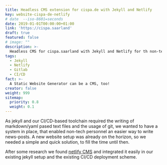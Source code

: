 ```yaml
---
title: Headless CMS extension for cispa.de with Jekyll and Netlify
key: website-cispa-de-netlify
# date  --iso-8601=seconds   
date: 2019-01-01T00:00:00+01:00
link: 'https://cispa.saarland'
draft: true
featured: false
# image: ""
description: >-
  Headless CMS for cispa.saarland with Jekyll and Netlify for th non-tech personnel.
tags:
  - Jekyll
  - Netlify
  - Gitlab
  - CI/CD
fact: >-
  A Static Website Generator can be a CMS, too!
creator: false
weight: 999
sitemap:
  priority: 0.8
  weight: 0.1
---
```


As jekyll and our CI/CD-based toolchain required the writing of markdown/yaml pased text files and the usage of git,
we wanted to have a system in place, that enabled non-tech personnel an easier way to write news-posts.
A new website setup was already on the horizon, so we needed a simple and quick solution, to fill the time until then.

After some research we found [netlify CMS](https://www.netlifycms.org/) and integrated it easily in our existing jekyll
setup and the existing CI/CD deployment scheme.

